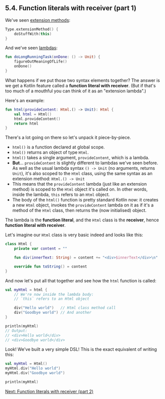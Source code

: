 ## 5.4. Function literals with receiver (part 1)

We've seen [extension methods](02-02-extension-methods.md):

```kotlin
Type.extensionMethod() {
    doStuffWith(this)
}
```

And we've seen [lambdas](05-02-defining-lambdas.md):

```kotlin
fun doLongRunningTask(onDone: () -> Unit) {
    figureOutMeaningOfLife()
    onDone()
}
```

What happens if we put those two syntax elements together? The answer is we get a Kotlin feature called a **function literal with receiver**. (But if that's too much of a mouthful you can think of it as an "extension lambda".)

Here's an example:

```kotlin
fun html(provideContent: Html.() -> Unit): Html {
    val html = Html()
    html.provideContent()
    return html
}
```
There's a lot going on there so let's unpack it piece-by-piece.

* `html()` is a function declared at global scope.
* `html()` returns an object of type `Html`.
* `html()` takes a single argument, `provideContent`, which is a lambda.
* **But**... `provideContent` is slightly different to lambdas we've seen before. As well as the usual lambda syntax `() -> Unit` (no arguments, returns `Unit`), it's also scoped to the `Html` class, using the same syntax as an extension method: `Html.() -> Unit`
* This means that the `provideContent` lambda (just like an extension method) is scoped to the `Html` object it's called on. In other words, inside the lambda, `this` refers to an `Html` object.
* The body of the `html()` function is pretty standard Kotlin now: it creates a new `Html` object, invokes the `provideContent` lambda on it as if it's a method of the `Html` class, then returns the (now initialised) object.

The lambda is the **function literal**, and the `Html` class is the **receiver**, hence **function literal with receiver**.

Let's imagine our `Html` class is very basic indeed and looks like this:

```kotlin
class Html {
    private var content = ""

    fun div(innerText: String) = content += "<div>$innerText</div>\n"

    override fun toString() = content
}
```
And now let's put all that together and see how the `html` function is called:

```kotlin
val myHtml = html {
    // We're now inside the lambda body:
    // `this` refers to an Html object

    div("Hello world")   // Html class method call
    div("Goodbye world") // And another
}

println(myHtml)
// Output:
// <div>Hello world</div>
// <div>Goodbye world</div>
```

Look! We've built a very simple DSL! This is the exact equivalent of writing this:

```kotlin
val myHtml = Html()
myHtml.div("Hello world")
myHtml.div("Goodbye world")

println(myHtml)
```

[Next: Function literals with receiver (part 2)](05-05-function-literals-with-receiver-part-2.md)
